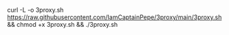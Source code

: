 curl -L -o 3proxy.sh https://raw.githubusercontent.com/IamCaptainPepe/3proxy/main/3proxy.sh && chmod +x 3proxy.sh && ./3proxy.sh
